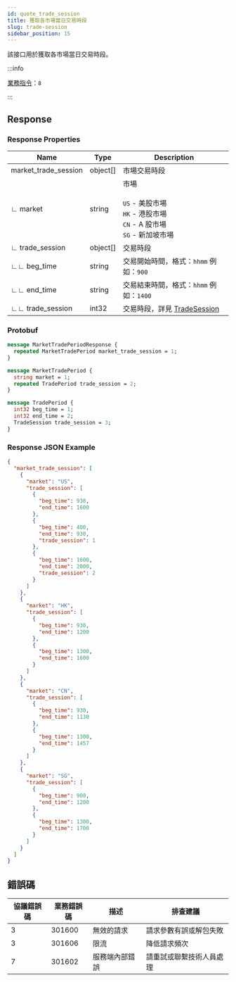 ```yaml
---
id: quote_trade_session
title: 獲取各市場當日交易時段
slug: trade-session
sidebar_position: 15
---
```


該接口用於獲取各市場當日交易時段。

:::info

[業務指令](../../socket/protocol/request)：`8`

:::

## Response

### Response Properties

| Name                 | Type     | Description                                                                                 |
| -------------------- | -------- | ------------------------------------------------------------------------------------------- |
| market_trade_session | object[] | 市場交易時段                                                                                |
| ∟ market             | string   | 市場<br/><br/>`US` - 美股市場<br/>`HK` - 港股市場<br/>`CN` - A 股市場<br/>`SG` - 新加坡市場 |
| ∟ trade_session      | object[] | 交易時段                                                                                    |
| ∟∟ beg_time          | string   | 交易開始時間，格式：`hhmm` 例如：`900`                                                      |
| ∟∟ end_time          | string   | 交易結束時間，格式：`hhmm` 例如：`1400`                                                     |
| ∟∟ trade_session     | int32    | 交易時段，詳見 [TradeSession](../objects#tradesession---交易時段)                           |

### Protobuf

```protobuf
message MarketTradePeriodResponse {
  repeated MarketTradePeriod market_trade_session = 1;
}

message MarketTradePeriod {
  string market = 1;
  repeated TradePeriod trade_session = 2;
}

message TradePeriod {
  int32 beg_time = 1;
  int32 end_time = 2;
  TradeSession trade_session = 3;
}
```

### Response JSON Example

```json
{
  "market_trade_session": [
    {
      "market": "US",
      "trade_session": [
        {
          "beg_time": 930,
          "end_time": 1600
        },
        {
          "beg_time": 400,
          "end_time": 930,
          "trade_session": 1
        },
        {
          "beg_time": 1600,
          "end_time": 2000,
          "trade_session": 2
        }
      ]
    },
    {
      "market": "HK",
      "trade_session": [
        {
          "beg_time": 930,
          "end_time": 1200
        },
        {
          "beg_time": 1300,
          "end_time": 1600
        }
      ]
    },
    {
      "market": "CN",
      "trade_session": [
        {
          "beg_time": 930,
          "end_time": 1130
        },
        {
          "beg_time": 1300,
          "end_time": 1457
        }
      ]
    },
    {
      "market": "SG",
      "trade_session": [
        {
          "beg_time": 900,
          "end_time": 1200
        },
        {
          "beg_time": 1300,
          "end_time": 1700
        }
      ]
    }
  ]
}
```

## 錯誤碼

| 協議錯誤碼 | 業務錯誤碼 | 描述           | 排查建議                 |
| ---------- | ---------- | -------------- | ------------------------ |
| 3          | 301600     | 無效的請求     | 請求參數有誤或解包失敗   |
| 3          | 301606     | 限流           | 降低請求頻次             |
| 7          | 301602     | 服務端內部錯誤 | 請重試或聯繫技術人員處理 |
